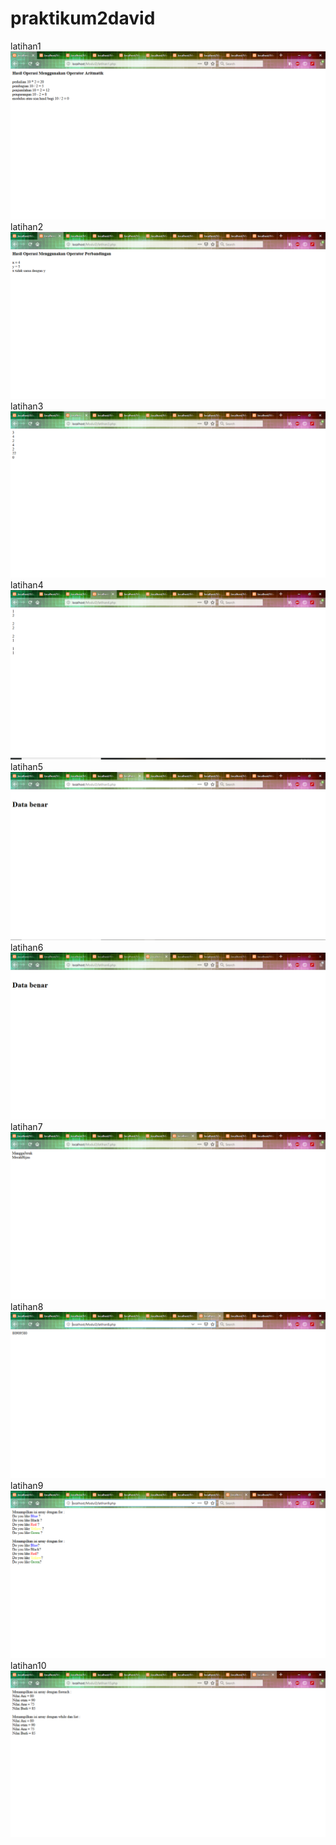 # praktikum2david
latihan1
![alt text](https://github.com/mdavidpb/praktikum2david/blob/master/latihan1.PNG)
latihan2
![alt text](https://github.com/mdavidpb/praktikum2david/blob/master/latihan2.PNG)
latihan3
![alt text](https://github.com/mdavidpb/praktikum2david/blob/master/latihan3.PNG)
latihan4
![alt text](https://github.com/mdavidpb/praktikum2david/blob/master/latihan4.PNG)
latihan5
![alt text](https://github.com/mdavidpb/praktikum2david/blob/master/latihan5.PNG)
latihan6
![alt text](https://github.com/mdavidpb/praktikum2david/blob/master/latihan6.PNG)
latihan7
![alt text](https://github.com/mdavidpb/praktikum2david/blob/master/latihan7.PNG)
latihan8
![alt text](https://github.com/mdavidpb/praktikum2david/blob/master/latihan8.PNG)
latihan9
![alt text](https://github.com/mdavidpb/praktikum2david/blob/master/latihan9.PNG)
latihan10
![alt text](https://github.com/mdavidpb/praktikum2david/blob/master/latihan10.PNG)
